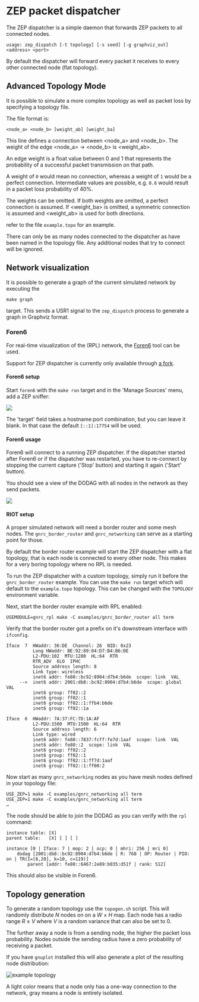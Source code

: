 ZEP packet dispatcher
=====================

The ZEP dispatcher is a simple daemon that forwards ZEP packets to all connected
nodes.

```
usage: zep_dispatch [-t topology] [-s seed] [-g graphviz_out] <address> <port>
```

By default the dispatcher will forward every packet it receives to every other
connected node (flat topology).

Advanced Topology Mode
----------------------

It is possible to simulate a more complex topology as well as packet loss by
specifying a topology file.


The file format is:

```
<node_a> <node_b> [weight_ab] [weight_ba]
```

This line defines a connection between <node_a> and <node_b>.
The weight of the edge <node_a> -> <node_b> is <weight_ab>.

An edge weight is a float value between 0 and 1 that represents the probability of
a successful packet transmission on that path.

A weight of `0` would mean no connection, whereas a weight of `1` would be a perfect
connection. Intermediate values are possible, e.g. `0.6` would result in a packet
loss probability of 40%.

The weights can be omitted.
If both weights are omitted, a perfect connection is assumed.
If <weight_ba> is omitted, a symmetric connection is assumed and <weight_ab> is used
for both directions.

refer to the file `example.topo` for an example.

There can only be as many nodes connected to the dispatcher as have been named in
the topology file.
Any additional nodes that try to connect will be ignored.

Network visualization
---------------------

It is possible to generate a graph of the current simulated network by executing the

    make graph

target. This sends a USR1 signal to the `zep_dispatch` process to generate a graph in
Graphviz format.


### Foren6

For real-time visualization of the (RPL) network, the [Foren6](https://cetic.github.io/foren6/)
tool can be used.

Support for ZEP dispatcher is currently only available through [a fork](https://github.com/benpicco/foren6).

#### Foren6 setup

Start `foren6` with the `make run` target and in the 'Manage Sources' menu, add a ZEP sniffer:

![](https://user-images.githubusercontent.com/1301112/134354399-7010ad73-044d-4ffa-ad99-61a6838af268.png)

The 'target' field takes a hostname:port combination, but you can leave it blank. In that case the default `[::1]:17754` will be used.

#### Foren6 usage

Foren6 will connect to a running ZEP dispatcher. If the dispatcher started after Foren6 or
if the dispatcher was restarted, you have to re-connect by stopping the current capture ('Stop' button)
and starting it again ('Start' button).

You should see a view of the DODAG with all nodes in the network as they send packets.

![](https://user-images.githubusercontent.com/1301112/144511776-3a2d7072-8162-40dc-911f-dfe476d01112.png)

#### RIOT setup

A proper simulated network will need a border router and some mesh nodes.
The `gnrc_border_router` and `gnrc_networking` can serve as a starting point for those.

By default the border router example will start the ZEP dispatcher with a flat topology, that is
each node is connected to every other node.
This makes for a very boring topology where no RPL is needed.

To run the ZEP dispatcher with a custom topology, simply run it before the `gnrc_border_router`
example. You can use the `make run` target which will default to the `example.topo` topology.
This can be changed with the `TOPOLOGY` environment variable.

Next, start the border router example with RPL enabled:

    USEMODULE=gnrc_rpl make -C examples/gnrc_border_router all term

Verify that the border router got a prefix on it's downstream interface with `ifconfig`.

```
Iface  7  HWaddr: 36:DE  Channel: 26  NID: 0x23
          Long HWaddr: BE:92:89:04:D7:B4:B6:DE
          L2-PDU:102  MTU:1280  HL:64  RTR
          RTR_ADV  6LO  IPHC
          Source address length: 8
          Link type: wireless
          inet6 addr: fe80::bc92:8904:d7b4:b6de  scope: link  VAL
     -->  inet6 addr: 2001:db8::bc92:8904:d7b4:b6de  scope: global  VAL
          inet6 group: ff02::2
          inet6 group: ff02::1
          inet6 group: ff02::1:ffb4:b6de
          inet6 group: ff02::1a

Iface  6  HWaddr: 7A:37:FC:7D:1A:AF
          L2-PDU:1500  MTU:1500  HL:64  RTR
          Source address length: 6
          Link type: wired
          inet6 addr: fe80::7837:fcff:fe7d:1aaf  scope: link  VAL
          inet6 addr: fe80::2  scope: link  VAL
          inet6 group: ff02::2
          inet6 group: ff02::1
          inet6 group: ff02::1:ff7d:1aaf
          inet6 group: ff02::1:ff00:2
```

Now start as many `gnrc_networking` nodes as you have mesh nodes defined in your topology file:

    USE_ZEP=1 make -C examples/gnrc_networking all term
    USE_ZEP=1 make -C examples/gnrc_networking all term
    …

The node should be able to join the DODAG as you can verify with the `rpl` command:

```
instance table:	[X]
parent table:	[X]	[ ]	[ ]

instance [0 | Iface: 7 | mop: 2 | ocp: 0 | mhri: 256 | mri 0]
	dodag [2001:db8::bc92:8904:d7b4:b6de | R: 768 | OP: Router | PIO: on | TR(I=[8,20], k=10, c=119)]
		parent [addr: fe80::6467:2e89:b035:d51f | rank: 512]
```

This should also be visible in Foren6.

Topology generation
-------------------

To generate a random topology use the `topogen.sh` script.
This will randomly distribute *N* nodes on on a *W* × *H* map.
Each node has a radio range *R* ± *V* where *V* is a random variance that can also be set to 0.

The further away a node is from a sending node, the higher the packet loss probability.
Nodes outside the sending radius have a zero probability of receiving a packet.

If you have `gnuplot` installed this will also generate a plot of the resulting node distribution:

![example topology](https://gist.githubusercontent.com/benpicco/6fd6f7c79a30cbbc41c3a65e53ed3682/raw/33afb859b65d949238129096858d14e2319fb5fb/network.topo.svg)

A light color means that a node only has a one-way connection to the network, gray means a node is
entirely isolated.

